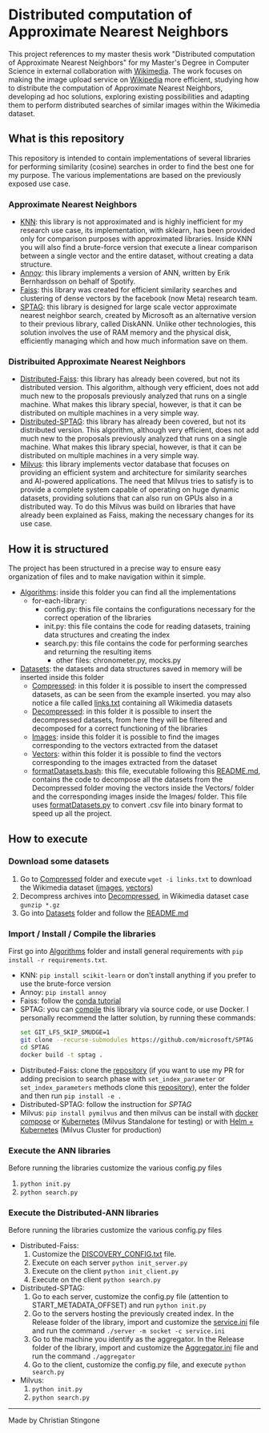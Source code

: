 # **Distributed computation of Approximate Nearest Neighbors**
This project references to my master thesis work "Distributed computation of Approximate Nearest Neighbors" for my Master's Degree in Computer Science in external collaboration with [Wikimedia](https://www.wikimedia.org/). The work focuses on making the image upload service on [Wikipedia](https://en.wikipedia.org/wiki/Main_Page) more efficient, studying how to distribute the computation of Approximate Nearest Neighbors, developing ad hoc solutions, exploring existing possibilities and adapting them to perform distributed searches of similar images within the Wikimedia dataset.

## **What is this repository**
This repository is intended to contain implementations of several libraries for performing similarity (cosine) searches in order to find the best one for my purpose. The various implementations are based on the previously exposed use case.

### **Approximate Nearest Neighbors**
 - [KNN](https://scikit-learn.org/stable/modules/generated/sklearn.neighbors.KNeighborsClassifier.html): this library is not approximated and is highly inefficient for my research use case, its implementation, with sklearn, has been provided only for comparison purposes with approximated libraries. Inside KNN you will also find a brute-force version that execute a linear comparison between a single vector and the entire dataset, without creating a data structure.
 - [Annoy](https://github.com/spotify/annoy): this library implements a version of ANN, written by Erik Bernhardsson on behalf of Spotify.
 - [Faiss](https://github.com/facebookresearch/faiss): this library was created for efficient similarity searches and clustering of dense vectors by the facebook (now Meta) research team.
 - [SPTAG](https://github.com/microsoft/SPTAG): this library is designed for large scale vector approximate nearest neighbor search, created by Microsoft as an alternative version to their previous library, called DiskANN. Unlike other technologies, this solution involves the use of RAM memory and the physical disk, efficiently managing which and how much information save on them.

### **Distribuited Approximate Nearest Neighbors**
- [Distributed-Faiss](https://github.com/facebookresearch/distributed-faiss): this library has already been covered, but not its distributed version. This algorithm, although very efficient, does not add much new to the proposals previously analyzed that runs on a single machine. What makes this library special, however, is that it can be distributed on multiple machines in a very simple way.
- [Distributed-SPTAG](https://github.com/microsoft/SPTAG): this library has already been covered, but not its distributed version. This algorithm, although very efficient, does not add much new to the proposals previously analyzed that runs on a single machine. What makes this library special, however, is that it can be distributed on multiple machines in a very simple way.
- [Milvus](https://github.com/milvus-io/milvus): this library implements vector database that focuses on providing an efficient system and architecture for similarity searches and AI-powered applications. The need that Milvus tries to satisfy is to provide a complete system capable of operating on huge dynamic datasets, providing solutions that can also run on GPUs also in a distributed way. To do this Milvus was build on libraries that have already been explained as Faiss, making the necessary changes for its use case.

## **How it is structured**
The project has been structured in a precise way to ensure easy organization of files and to make navigation within it simple.

 - [Algorithms](https://github.com/ChriStingo/Approximate-Nearest-Neighbors-Searches/tree/main/Algorithms "Algorithms"): inside this folder you can find all the implementations
	 - for-each-library:
		 - config.py: this file contains the configurations necessary for the correct operation of the libraries
		 - init.py: this file contains the code for reading datasets, training data structures and creating the index
		 - search.py: this file contains the code for performing searches and returning the resulting items
     		 - other files: chronometer.py, mocks.py
 - [Datasets](https://github.com/ChriStingo/Approximate-Nearest-Neighbors-Searches/tree/main/Datasets "Datasets"): the datasets and data structures saved in memory will be inserted inside this folder
	 - [Compressed](https://github.com/ChriStingo/Approximate-Nearest-Neighbors-Searches/tree/main/Datasets/Compressed): in this folder it is possible to insert the compressed datasets, as can be seen from the example inserted. you may also notice a file called [links.txt](https://github.com/ChriStingo/Approximate-Nearest-Neighbors-Searches/blob/main/Datasets/Compressed/links.txt) containing all Wikimedia datasets
	 - [Decompressed](https://github.com/ChriStingo/Approximate-Nearest-Neighbors-Searches/tree/main/Datasets/Decompressed): in this folder it is possible to insert the decompressed datasets, from here they will be filtered and decomposed for a correct functioning of the libraries
	 - [Images](https://github.com/ChriStingo/Approximate-Nearest-Neighbors-Searches/tree/main/Datasets/Images): inside this folder it is possible to find the images corresponding to the vectors extracted from the dataset
	 - [Vectors](https://github.com/ChriStingo/Approximate-Nearest-Neighbors-Searches/tree/main/Datasets/Vectors): within this folder it is possible to find the vectors corresponding to the images extracted from the dataset
	 - [formatDatasets.bash](https://github.com/ChriStingo/Approximate-Nearest-Neighbors-Searches/blob/main/Datasets/formatDatasets.bash): this file, executable following this [README.md](https://github.com/ChriStingo/Approximate-Nearest-Neighbors-Searches/blob/main/Datasets/README.md), contains the code to decompose all the datasets from the Decompressed folder moving the vectors inside the Vectors/ folder and the corresponding images inside the Images/ folder. This file uses [formatDatasets.py](https://github.com/ChriStingo/Approximate-Nearest-Neighbors-Searches/blob/main/Datasets/formatDatasets.py) to convert .csv file into binary format to speed up all the project.

## **How to execute**

### **Download some datasets**

 1. Go to [Compressed](https://github.com/ChriStingo/Approximate-Nearest-Neighbors-Searches/tree/main/Datasets/Compressed) folder and execute `wget -i links.txt` to download the Wikimedia dataset ([images](https://analytics.wikimedia.org/published/datasets/one-off/caption_competition/training/image_pixels/), [vectors](https://analytics.wikimedia.org/published/datasets/one-off/caption_competition/training/resnet_embeddings/))
 2. Decompress archives into [Decompressed](https://github.com/ChriStingo/Approximate-Nearest-Neighbors-Searches/tree/main/Datasets/Decompressed), in Wikimedia dataset case `gunzip *.gz`
 3. Go into [Datasets](https://github.com/ChriStingo/Approximate-Nearest-Neighbors-Searches/tree/main/Datasets "Datasets") folder and follow the [README.md](https://github.com/ChriStingo/Approximate-Nearest-Neighbors-Searches/blob/main/Datasets/README.md)

### **Import / Install / Compile the libraries**
First go into [Algorithms](https://github.com/ChriStingo/Approximate-Nearest-Neighbors-Searches/tree/main/Algorithms "Algorithms") folder and install general requirements with `pip install -r requirements.txt`. 
 - KNN: `pip install scikit-learn` or don't install anything if you prefer to use the brute-force version
 - Annoy: `pip install annoy`  
 - Faiss: follow the [conda tutorial](https://github.com/facebookresearch/faiss/blob/main/INSTALL.md)
 - SPTAG: you can [compile](https://github.com/microsoft/SPTAG/blob/main/README.md) this library via source code, or use Docker. I personally recommend the latter solution, by running these commands:
	```bash
 	set GIT_LFS_SKIP_SMUDGE=1 
	git clone --recurse-submodules https://github.com/microsoft/SPTAG
 	cd SPTAG
	docker build -t sptag .
	```
- Distributed-Faiss: clone the [repository](https://github.com/facebookresearch/distributed-faiss) (if you want to use my PR for adding precision to search phase with `set_index_parameter` or `set_index_parameters` methods clone this [repository]([https://github.com/facebookresearch/distributed-faiss](https://github.com/ChriStingo/distributed-faiss/tree/set-index-parameter))), enter the folder and then run `pip install -e .`
- Distributed-SPTAG: follow the instruction for *SPTAG*
- Milvus: `pip install pymilvus` and then milvus can be install with [docker compose](https://milvus.io/docs/install_standalone-docker.md) or [Kubernetes](https://milvus.io/docs/install_standalone-helm.md) (Milvus Standalone for testing) or with [Helm + Kubernetes](https://milvus.io/docs/install_cluster-helm.md) (Milvus Cluster for production)

### **Execute the ANN libraries**

Before running the libraries customize the various config.py files
1. `python init.py`
2. `python search.py`

### **Execute the Distributed-ANN libraries**
Before running the libraries customize the various config.py files
- Distributed-Faiss: 
	1. Customize the [DISCOVERY_CONFIG.txt]('https://github.com/ChriStingo/Distributed-computation-of-Approximate-Nearest-Neighbors/blob/main/Algorithms/Distributed-Faiss/DISCOVERY_CONFIG.txt') file.
  	2. Execute on each server `python init_server.py`
  	3. Execute on the client `python init_client.py`
  	4. Execute on the client `python search.py`
- Distributed-SPTAG:
  	1. Go to each server, customize the config.py file (attention to START_METADATA_OFFSET) and run `python init.py`
	1. Go to the servers hosting the previously created index. In the Release folder of the library, import and customize the [service.ini](https://github.com/ChriStingo/Approximate-Nearest-Neighbors-Searches/tree/main/Algorithms/Distributed-Sptag/service.ini "service.ini") file and run the command `./server -m socket -c service.ini`
	2. Go to the machine you identify as the aggregator. In the Release folder of the library, import and customize the [Aggregator.ini](https://github.com/ChriStingo/Approximate-Nearest-Neighbors-Searches/tree/main/Algorithms/Distributed-Sptag/Aggregator.ini "Aggregator.ini") file and run the command `./aggregator`
	3. Go to the client, customize the config.py file, and execute `python search.py`
- Milvus:
  	1. `python init.py`
	2. `python search.py`


---
Made by Christian Stingone
